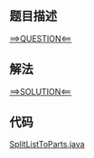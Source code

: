 ## 题目描述

[==>QUESTION<==](https://leetcode-cn.com/problems/split-linked-list-in-parts/)

## 解法

[==>SOLUTION<==](https://leetcode-cn.com/problems/split-linked-list-in-parts/solution/fen-ge-lian-biao-by-leetcode-solution-wevt/)

## 代码

[SplitListToParts.java](https://github.com/Marshal7cc/leetcode-java/blob/master/src/linkedlist/SplitListToParts.java)



